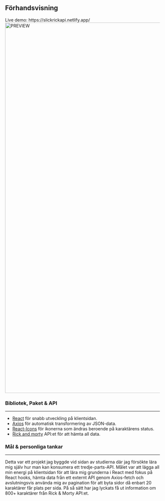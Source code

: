 
<h2>Förhandsvisning</h2>
Live demo: https://slickrickapi.netlify.app/

<img width="1208" alt="PREVIEW" src="https://user-images.githubusercontent.com/71407043/194723164-c331db0b-f2e5-4213-b7fe-54b318fce772.png">


<h3>Bibliotek, Paket & API</h3>
<hr>
<ul>
<li> <a href='https://reactjs.org/' target="_blank">React</a> för snabb utveckling på klientsidan.</li>
<li><a href='https://www.npmjs.com/package/axios' target='_blank'>Axios</a> för automatisk transformering av JSON-data.</li>
<li><a href='https://react-icons.github.io/react-icons/ target='_blank''>React-Icons</a> för ikonerna som ändras beroende på karaktärens status.</li>
<li><a href='https://rickandmortyapi.com/' target='_blank'>Rick and morty</a> API:et för att hämta all data.</li>
</ul>

<h3>Mål & personliga tankar</h3>
<hr>
Detta var ett projekt jag byggde vid sidan av studierna där jag försökte lära mig själv hur man kan konsumera ett tredje-parts-API. Målet var att lägga all min energi på klientsidan för att lära mig grunderna i React med fokus på React hooks, hämta data från ett externt API genom Axios-fetch och avslutningsvis använda mig av pagination för att byta sidor då enbart 20 karaktärer får plats per sida. På så sätt har jag lyckats få ut information om 800+ karaktärer från Rick & Morty API:et. 

